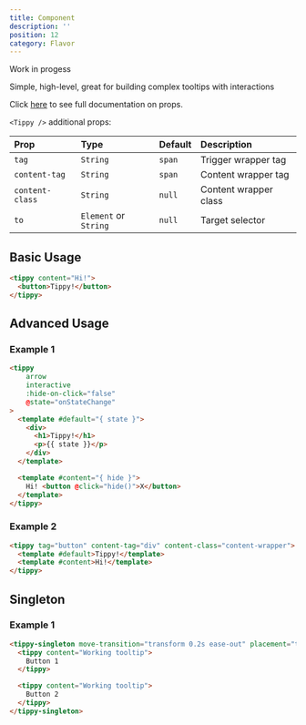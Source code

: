 ```yaml
---
title: Component
description: ''
position: 12
category: Flavor
---
```


<alert type="warning"> Work in progess </alert>

Simple, high-level, great for building complex tooltips with interactions

Click [here](/props) to see full documentation on props.

`<Tippy />` additional props:

| Prop            | Type                  | Default | Description           |
| :-------------- | :-------------------- | :------ | :-------------------- |
| `tag`           | `String`              | `span`  | Trigger wrapper tag   |
| `content-tag`   | `String`              | `span`  | Content wrapper tag   |
| `content-class` | `String`              | `null`  | Content wrapper class |
| `to`            | `Element` or `String` | `null`  | Target selector       |

## Basic Usage

```html
<tippy content="Hi!">
  <button>Tippy!</button>
</tippy>
```

## Advanced Usage

### Example 1

```html
<tippy
    arrow
    interactive
    :hide-on-click="false"
    @state="onStateChange"
>
  <template #default="{ state }">
    <div>
      <h1>Tippy!</h1>
      <p>{{ state }}</p>
    </div>
  </template>

  <template #content="{ hide }">
    Hi! <button @click="hide()">X</button>
  </template>
</tippy>
```

### Example 2

```html
<tippy tag="button" content-tag="div" content-class="content-wrapper">
  <template #default>Tippy!</template>
  <template #content>Hi!</template>
</tippy>
```
## Singleton

### Example 1

```html
<tippy-singleton move-transition="transform 0.2s ease-out" placement="top">
  <tippy content="Working tooltip">
    Button 1
  </tippy>

  <tippy content="Working tooltip">
    Button 2
  </tippy>
</tippy-singleton>
```
